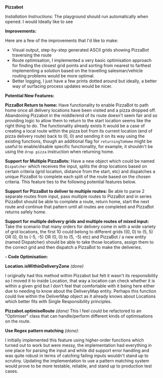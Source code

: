 
**Pizzabot**

*Installation Instructions:*
The playground should run automatically when opened. I would Ideally like to see

**Improvements:**

Here are a few of the improvements that I'd like to make:
- Visual output, step-by-step generated ASCII grids showing PizzaBot traversing the route
- Route optimisation, I implemented a very basic optimisation approach for finding the closest grid points and sorting from nearest to farthest
    implementing a solution based on the travelling salesman/vehicle routing problems would be more optimal.
- Better logging, I just have a few prints dotted around but ideally, a better way of surfacing process updates would be nicer.

**Potential New Features:**

**PizzaBot Return to home:**
Have functionality to enable PizzaBot to path home once all delivery locations have been visited and a pizza dropped off. Abandoning Pizzabot in the middle/end of its route doesn't seem fair and so providing logic to allow them to return to the start location seems like the right thing to do. The functionality already exists It would be a case of creating a local route within the pizza bot from its current location (end of pizza delivery route) back to (0, 0) and sending it on its way using the existing functions, though an additional flag for `returningToHome` might be useful to enable/disable specific functionality, for example, it shouldn't be using the `drop pizza` instruction when returning home.

**Support for Multiple PizzaBots:**
Have a new object which could be named `Dispatcher` which receives the input, splits the drop locations based on certain criteria (grid location, distance from the start, etc) and dispatches a unique PizzaBot to complete each split of the route based on the chosen criteria. This feature ties to the following potential features below. 

**Support for PizzaBot to deliver to multiple routes:**
Be able to parse 2 separate routes from input, pass multiple routes to PizzaBot and in series PizzaBot should be able to complete a route, return home, start the next route and continue that pattern until all routes are completed and PizzaBot returns safely home.

**Support for multiple delivery grids and multiple routes of mixed input:**
Take the scenario that many orders for delivery come in with a wide variety of grid locations, the first 10 could belong to different grids ((0, 0) to (5, 5) OR (0, 0) to (-5, -5) OR (0, 0) to (5, -5) etc) and PizzaBot / a new entity (named Dispatcher) should be able to take those locations, assign them to the correct grid and then dispatch a PizzaBot to make the deliveries.  

**- Code Optimisation:**

**Location.isWithinDeliveryZone** *(done)*

I originally had this method within Pizzabot but felt it wasn't its responsibility so I moved it to inside Location, that way a location can check whether it is within a given grid but I don't feel that comfortable with it being here either due to needing to know about the DeliveryMap entity. Perhaps this function could live within the DeliverMap object as it already knows about Locations which better fits with Single Responsibility principles.


**Pizzabot.optimiseRoute** *(done)*
This I feel could be refactored to an "Optimiser" class that can handle/perform different kinds of optimisations on the route.


**Use Regex pattern matching** *(done):*

I initially implemented this feature using higher-order functions which turned out to work but were messy, the implementation had everything in one place for parsing the input and while did support error handling and was quite robust in terms of catching failing inputs wouldn't stand up to scrutiny.
Updating the implementation to use a pattern matching system would prove to be more testable, reliable, and stand up to production test cases.
